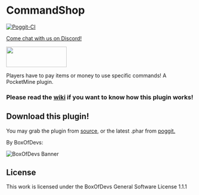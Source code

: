 # CommandShop

[![Poggit-CI](https://poggit.pmmp.io/ci.badge/BoxOfDevs/CommandShop/CommandShop)](https://poggit.pmmp.io/ci/BoxOfDevs/CommandShop/CommandShop)

[Come chat with us on Discord!](https://discord.gg/6RXsK7w)

[<img src="https://discordapp.com/assets/fc0b01fe10a0b8c602fb0106d8189d9b.png" width="162" height= "55">](https://discord.gg/6RXsK7w)

Players have to pay items or money to use specific commands! A PocketMine plugin.

### Please read the [wiki](https://github.com/BoxOfDevs/CommandShop/wiki) if you want to know how this plugin works!

## Download this plugin!
You may grab the plugin from [source](https://github.com/BoxOfDevs/CommandShop/archive/master.zip), or the latest .phar from [poggit.](https://poggit.pmmp.io/ci/BoxOfDevs/CommandShop/CommandShop#)
<br>

By BoxOfDevs:

![BoxOfDevs Banner](http://files.himbeer.me/bod-banner.gif)

## License
This work is licensed under the BoxOfDevs General Software License 1.1.1
